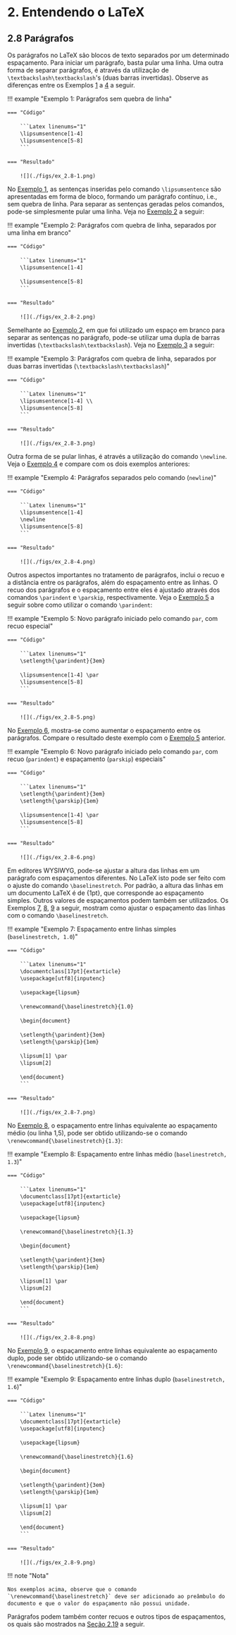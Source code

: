 # 2. Entendendo o LaTeX

## 2.8 Parágrafos

Os parágrafos no LaTeX são blocos de texto separados por um determinado espaçamento. Para iniciar um parágrafo, basta pular uma linha. Uma outra forma de separar parágrafos, é através da utilização de `\textbackslash\textbackslash`'s (duas barras invertidas). Observe as diferenças entre os Exemplos [1](#exe_par1) a [4](#exe_par4) a seguir.

!!! example "<a id="exe_par1"></a>Exemplo 1: Parágrafos sem quebra de linha"

    === "Código"

        ```Latex linenums="1"
        \lipsumsentence[1-4] 
        \lipsumsentence[5-8]
        ```

    === "Resultado"

        ![](./figs/ex_2.8-1.png)

No [Exemplo 1](#exe_par1), as sentenças inseridas pelo comando `\lipsumsentence` são apresentadas em forma de bloco, formando um parágrafo contínuo, i.e., sem quebra de linha. Para separar as sentenças geradas pelos comandos, pode-se simplesmente pular uma linha. Veja no [Exemplo 2](#exe_par2) a seguir:

!!! example "<a id="exe_par2"></a>Exemplo 2: Parágrafos com quebra de linha, separados por uma linha em branco"

    === "Código"

        ```Latex linenums="1"
        \lipsumsentence[1-4]  

        \lipsumsentence[5-8]
        ```

    === "Resultado"

        ![](./figs/ex_2.8-2.png)

Semelhante ao [Exemplo 2](#exe_par2), em que foi utilizado um espaço em branco para separar as sentenças no parágrafo, pode-se utilizar uma dupla de barras invertidas (`\textbackslash\textbackslash`). Veja no [Exemplo 3](#exe_par3) a seguir:

!!! example "<a id="exe_par3"></a>Exemplo 3: Parágrafos com quebra de linha, separados por duas barras invertidas (`\textbackslash\textbackslash`)"

    === "Código"

        ```Latex linenums="1"
        \lipsumsentence[1-4] \\ 
        \lipsumsentence[5-8]
        ```

    === "Resultado"

        ![](./figs/ex_2.8-3.png)

Outra forma de se pular linhas, é através a utilização do comando `\newline`. Veja o [Exemplo 4](#exe_par4) e compare com os dois exemplos anteriores:

!!! example "<a id="exe_par4"></a>Exemplo 4: Parágrafos separados pelo comando (`newline`)"

    === "Código"

        ```Latex linenums="1"
        \lipsumsentence[1-4]
        \newline
        \lipsumsentence[5-8]
        ```

    === "Resultado"

        ![](./figs/ex_2.8-4.png)

Outros aspectos importantes no tratamento de parágrafos, inclui o recuo e a distância entre os parágrafos, além do espaçamento entre as linhas. O recuo dos parágrafos e o espaçamento entre eles é ajustado através dos comandos `\parindent` e `\parskip`, respectivamente. Veja o [Exemplo 5](#par:recuo) a seguir sobre como utilizar o comando `\parindent`:

!!! example "<a id="par:recuo"></a>Exemplo 5: Novo parágrafo iniciado pelo comando `par`, com recuo especial"

    === "Código"

        ```Latex linenums="1"
        \setlength{\parindent}{3em}

        \lipsumsentence[1-4] \par
        \lipsumsentence[5-8]
        ```

    === "Resultado"

        ![](./figs/ex_2.8-5.png)

No [Exemplo 6](#par:espac), mostra-se como aumentar o espaçamento entre os parágrafos. Compare o resultado deste exemplo com o [Exemplo 5](#par:recuo) anterior.

!!! example "<a id="par:espac"></a>Exemplo 6: Novo parágrafo iniciado pelo comando `par`, com recuo (`parindent`) e espaçamento (`parskip`) especiais"

    === "Código"

        ```Latex linenums="1"
        \setlength{\parindent}{3em}
        \setlength{\parskip}{1em}

        \lipsumsentence[1-4] \par
        \lipsumsentence[5-8]
        ```

    === "Resultado"

        ![](./figs/ex_2.8-6.png)        

Em editores WYSIWYG, pode-se ajustar a altura das linhas em um parágrafo com espaçamentos diferentes. No LaTeX isto pode ser feito com o ajuste do comando `\baselinestretch`. Por padrão, a altura das linhas em um documento LaTeX é de {1pt}, que corresponde ao espaçamento simples. Outros valores de espaçamentos podem também ser utilizados. Os Exemplos [7](#par:simples), [8](#par:meio), [9](#par:duplo) a seguir, mostram como ajustar o espaçamento das linhas com o comando `\baselinestretch`.

!!! example "<a id="par:simples"></a>Exemplo 7: Espaçamento entre linhas simples (`baselinestretch, 1.0`)"

    === "Código"

        ```Latex linenums="1"
        \documentclass[17pt]{extarticle}
        \usepackage[utf8]{inputenc}

        \usepackage{lipsum}

        \renewcommand{\baselinestretch}{1.0}

        \begin{document}

        \setlength{\parindent}{3em}
        \setlength{\parskip}{1em}

        \lipsum[1] \par
        \lipsum[2]

        \end{document}
        ```

    === "Resultado"

        ![](./figs/ex_2.8-7.png)        

No [Exemplo 8](#par:meio), o espaçamento entre linhas equivalente ao espaçamento médio (ou linha 1,5), pode ser obtido utilizando-se o comando `\renewcommand{\baselinestretch}{1.3}`:

!!! example "<a id="par:meio"></a>Exemplo 8: Espaçamento entre linhas médio (`baselinestretch, 1.3`)"

    === "Código"

        ```Latex linenums="1"
        \documentclass[17pt]{extarticle}
        \usepackage[utf8]{inputenc}

        \usepackage{lipsum}

        \renewcommand{\baselinestretch}{1.3}

        \begin{document}

        \setlength{\parindent}{3em}
        \setlength{\parskip}{1em}

        \lipsum[1] \par
        \lipsum[2]

        \end{document}
        ```

    === "Resultado"

        ![](./figs/ex_2.8-8.png)        

No [Exemplo 9](#par:duplo), o espaçamento entre linhas equivalente ao espaçamento duplo, pode ser obtido utilizando-se o comando `\renewcommand{\baselinestretch}{1.6}`:

!!! example "<a id="par:duplo"></a>Exemplo 9: Espaçamento entre linhas duplo (`baselinestretch, 1.6`)"

    === "Código"

        ```Latex linenums="1"
        \documentclass[17pt]{extarticle}
        \usepackage[utf8]{inputenc}

        \usepackage{lipsum}

        \renewcommand{\baselinestretch}{1.6}

        \begin{document}

        \setlength{\parindent}{3em}
        \setlength{\parskip}{1em}

        \lipsum[1] \par
        \lipsum[2]

        \end{document}
        ```

    === "Resultado"

        ![](./figs/ex_2.8-9.png)        

!!! note "Nota"
 
    Nos exemplos acima, observe que o comando `\renewcommand{\baselinestretch}` deve ser adicionado ao preâmbulo do documento e que o valor do espaçamento não possui unidade.

Parágrafos podem também conter recuos e outros tipos de espaçamentos, os quais são mostrados na [Seção 2.19](../posicao_espac/#29-posicao-e-espacamento) a seguir.